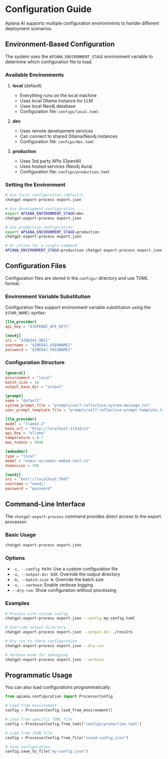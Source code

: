 # Configuration Guide

Apiana AI supports multiple configuration environments to handle different deployment scenarios.

## Environment-Based Configuration

The system uses the `APIANA_ENVIRONMENT_STAGE` environment variable to determine which configuration file to load.

### Available Environments

1. **local** (default)
   - Everything runs on the local machine
   - Uses local Ollama instance for LLM
   - Uses local Neo4j database
   - Configuration file: `configs/local.toml`

2. **dev**
   - Uses remote development services
   - Can connect to shared Ollama/Neo4j instances
   - Configuration file: `configs/dev.toml`

3. **production**
   - Uses 3rd party APIs (OpenAI)
   - Uses hosted services (Neo4j Aura)
   - Configuration file: `configs/production.toml`

### Setting the Environment

```bash
# Use local configuration (default)
chatgpt-export-process export.json

# Use development configuration
export APIANA_ENVIRONMENT_STAGE=dev
chatgpt-export-process export.json

# Use production configuration
export APIANA_ENVIRONMENT_STAGE=production
chatgpt-export-process export.json

# Or inline for a single command
APIANA_ENVIRONMENT_STAGE=production chatgpt-export-process export.json
```

## Configuration Files

Configuration files are stored in the `configs/` directory and use TOML format.

### Environment Variable Substitution

Configuration files support environment variable substitution using the `${VAR_NAME}` syntax:

```toml
[llm_provider]
api_key = "${OPENAI_API_KEY}"

[neo4j]
uri = "${NEO4J_URI}"
username = "${NEO4J_USERNAME}"
password = "${NEO4J_PASSWORD}"
```

### Configuration Structure

```toml
[general]
environment = "local"
batch_size = 10
output_base_dir = "output"

[prompt]
name = "default"
system_prompt_file = "prompts/self-reflective-system-message.txt"
user_prompt_template_file = "prompts/self-reflective-prompt-template.txt"

[llm_provider]
model = "llama3.2"
base_url = "http://localhost:11434/v1"
api_key = "ollama"
temperature = 0.7
max_tokens = 4096

[embedder]
type = "local"
model = "nomic-ai/nomic-embed-text-v1"
dimension = 768

[neo4j]
uri = "bolt://localhost:7687"
username = "neo4j"
password = "password"
```

## Command-Line Interface

The `chatgpt-export-process` command provides direct access to the export processor:

### Basic Usage

```bash
chatgpt-export-process export.json
```

### Options

- `-c, --config PATH`: Use a custom configuration file
- `-o, --output-dir DIR`: Override the output directory
- `-b, --batch-size N`: Override the batch size
- `-v, --verbose`: Enable verbose logging
- `--dry-run`: Show configuration without processing

### Examples

```bash
# Process with custom config
chatgpt-export-process export.json --config my-config.toml

# Override output directory
chatgpt-export-process export.json --output-dir ./results

# Dry run to check configuration
chatgpt-export-process export.json --dry-run

# Verbose mode for debugging
chatgpt-export-process export.json --verbose
```

## Programmatic Usage

You can also load configurations programmatically:

```python
from apiana.configuration import ProcessorConfig

# Load from environment
config = ProcessorConfig.load_from_environment()

# Load from specific TOML file
config = ProcessorConfig.from_toml("configs/production.toml")

# Load from JSON file
config = ProcessorConfig.from_file("saved-config.json")

# Save configuration
config.save_to_file("my-config.json")
```